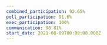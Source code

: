 ```yaml
---
combined_participation: 92.65%
poll_participation: 91.6%
exec_participation: 100%
communication: 98.81%
start_date: 2021-08-09T00:00:00.000Z
---
```

